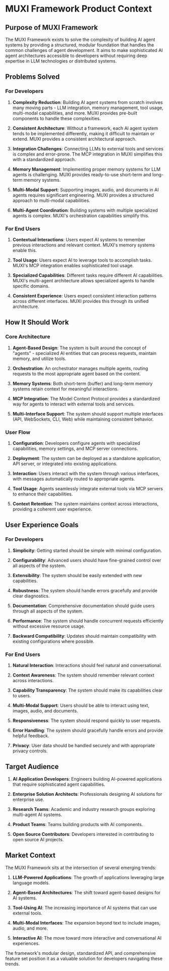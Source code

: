# MUXI Framework Product Context

## Purpose of MUXI Framework

The MUXI Framework exists to solve the complexity of building AI agent systems by providing a structured, modular foundation that handles the common challenges of agent development. It aims to make sophisticated AI agent architectures accessible to developers without requiring deep expertise in LLM technologies or distributed systems.

## Problems Solved

### For Developers

1. **Complexity Reduction**: Building AI agent systems from scratch involves many moving parts - LLM integration, memory management, tool usage, multi-modal capabilities, and more. MUXI provides pre-built components to handle these complexities.

2. **Consistent Architecture**: Without a framework, each AI agent system tends to be implemented differently, making it difficult to maintain or extend. MUXI provides a consistent architectural approach.

3. **Integration Challenges**: Connecting LLMs to external tools and services is complex and error-prone. The MCP integration in MUXI simplifies this with a standardized approach.

4. **Memory Management**: Implementing proper memory systems for LLM agents is challenging. MUXI provides ready-to-use short-term and long-term memory systems.

5. **Multi-Modal Support**: Supporting images, audio, and documents in AI agents requires significant engineering. MUXI provides a structured approach to multi-modal capabilities.

6. **Multi-Agent Coordination**: Building systems with multiple specialized agents is complex. MUXI's orchestration capabilities simplify this.

### For End Users

1. **Contextual Interactions**: Users expect AI systems to remember previous interactions and relevant context. MUXI's memory systems enable this.

2. **Tool Usage**: Users expect AI to leverage tools to accomplish tasks. MUXI's MCP integration enables sophisticated tool usage.

3. **Specialized Capabilities**: Different tasks require different AI capabilities. MUXI's multi-agent architecture allows specialized agents to handle specific domains.

4. **Consistent Experience**: Users expect consistent interaction patterns across different interfaces. MUXI provides this through its unified architecture.

## How It Should Work

### Core Architecture

1. **Agent-Based Design**: The system is built around the concept of "agents" - specialized AI entities that can process requests, maintain memory, and utilize tools.

2. **Orchestration**: An orchestrator manages multiple agents, routing requests to the most appropriate agent based on the content.

3. **Memory Systems**: Both short-term (buffer) and long-term memory systems retain context for meaningful interactions.

4. **MCP Integration**: The Model Context Protocol provides a standardized way for agents to interact with external tools and services.

5. **Multi-Interface Support**: The system should support multiple interfaces (API, WebSockets, CLI, Web) while maintaining consistent behavior.

### User Flow

1. **Configuration**: Developers configure agents with specialized capabilities, memory settings, and MCP server connections.

2. **Deployment**: The system can be deployed as a standalone application, API server, or integrated into existing applications.

3. **Interaction**: Users interact with the system through various interfaces, with messages automatically routed to appropriate agents.

4. **Tool Usage**: Agents seamlessly integrate external tools via MCP servers to enhance their capabilities.

5. **Context Retention**: The system maintains context across interactions, providing a coherent user experience.

## User Experience Goals

### For Developers

1. **Simplicity**: Getting started should be simple with minimal configuration.

2. **Configurability**: Advanced users should have fine-grained control over all aspects of the system.

3. **Extensibility**: The system should be easily extended with new capabilities.

4. **Robustness**: The system should handle errors gracefully and provide clear diagnostics.

5. **Documentation**: Comprehensive documentation should guide users through all aspects of the system.

6. **Performance**: The system should handle concurrent requests efficiently without excessive resource usage.

7. **Backward Compatibility**: Updates should maintain compatibility with existing configurations where possible.

### For End Users

1. **Natural Interaction**: Interactions should feel natural and conversational.

2. **Context Awareness**: The system should remember relevant context across interactions.

3. **Capability Transparency**: The system should make its capabilities clear to users.

4. **Multi-Modal Support**: Users should be able to interact using text, images, audio, and documents.

5. **Responsiveness**: The system should respond quickly to user requests.

6. **Error Handling**: The system should gracefully handle errors and provide helpful feedback.

7. **Privacy**: User data should be handled securely and with appropriate privacy controls.

## Target Audience

1. **AI Application Developers**: Engineers building AI-powered applications that require sophisticated agent capabilities.

2. **Enterprise Solution Architects**: Professionals designing AI solutions for enterprise use.

3. **Research Teams**: Academic and industry research groups exploring multi-agent AI systems.

4. **Product Teams**: Teams building products with AI components.

5. **Open Source Contributors**: Developers interested in contributing to open source AI projects.

## Market Context

The MUXI Framework sits at the intersection of several emerging trends:

1. **LLM-Powered Applications**: The growth of applications leveraging large language models.

2. **Agent-Based Architectures**: The shift toward agent-based designs for AI systems.

3. **Tool-Using AI**: The increasing importance of AI systems that can use external tools.

4. **Multi-Modal Interfaces**: The expansion beyond text to include images, audio, and more.

5. **Interactive AI**: The move toward more interactive and conversational AI experiences.

The framework's modular design, standardized API, and comprehensive feature set position it as a valuable solution for developers navigating these trends.
